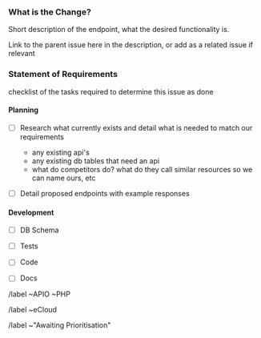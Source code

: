 <!--- THIS TEMPLATE IS TO BE USED FOR API ENDPOINTS -->

### What is the Change?

Short description of the endpoint, what the desired functionality is.

Link to the parent issue here in the description, or add as a related issue if relevant


### Statement of Requirements

checklist of the tasks required to determine this issue as done

#### Planning

- [ ] Research what currently exists and detail what is needed to match our requirements
    - any existing api's
    - any existing db tables that need an api
    - what do competitors do? what do they call similar resources so we can name ours, etc
- [ ] Detail proposed endpoints with example responses


#### Development

- [ ] DB Schema
- [ ] Tests
- [ ] Code
- [ ] Docs


<!--- Set Team label - Delete as appropriate -->
/label ~APIO ~PHP

<!--- set product or project labels if available  -->
/label ~eCloud

<!--- set issue status  -->
/label ~"Awaiting Prioritisation"
